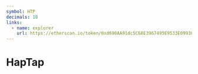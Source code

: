 ```yaml
---
symbol: HTP
decimals: 18
links:
  - name: explorer
    url: https://etherscan.io/token/0xd690AA91dc5C68E3967495E9533E09930c723E73
---
```


# HapTap
